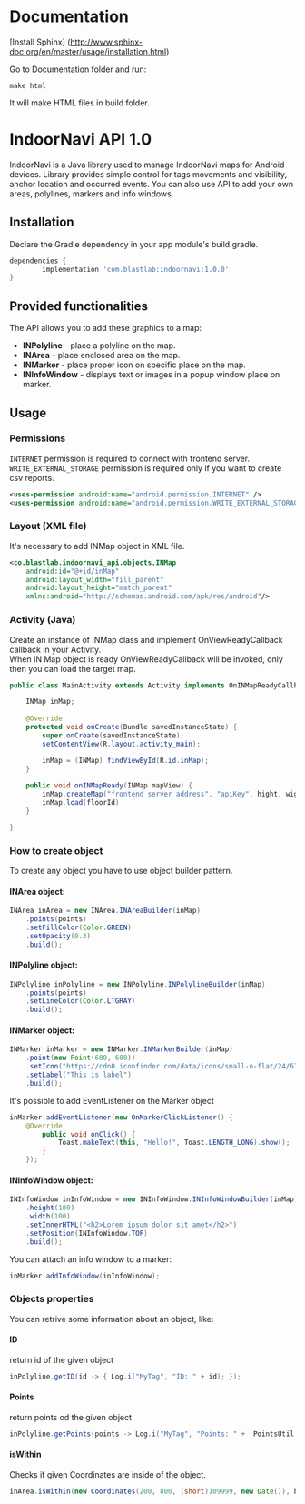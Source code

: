 # __Documentation__

[Install Sphinx] (http://www.sphinx-doc.org/en/master/usage/installation.html)

Go to Documentation folder and run:
```
make html
```
It will make HTML files in build folder.

# __IndoorNavi API 1.0__

IndoorNavi is a Java library used to manage IndoorNavi maps for Android devices.
Library provides simple control for tags movements and visibility, anchor location and occurred events.
You can also use API to add your own areas, polylines, markers and info windows.

## __Installation__

Declare the Gradle dependency in your app module's build.gradle.
```gradle
dependencies {
        implementation 'com.blastlab:indoornavi:1.0.0'
}
```

## __Provided functionalities__
The API allows you to add these graphics to a map:
- __INPolyline__ - place a polyline on the map.
- __INArea__ -  place enclosed area on the map.
- __INMarker__ - place proper icon on specific place on the map.
- __INInfoWindow__ - displays text or images in a popup window place on marker.

## __Usage__

### __Permissions__
```INTERNET``` permission is required to connect with frontend server.<br>
```WRITE_EXTERNAL_STORAGE``` permission is required only if you want to create csv reports.
```xml
<uses-permission android:name="android.permission.INTERNET" />
<uses-permission android:name="android.permission.WRITE_EXTERNAL_STORAGE" />
```

### __Layout (XML file)__
It's necessary to add INMap object in XML file.
```xml
<co.blastlab.indoornavi_api.objects.INMap
    android:id="@+id/inMap"
    android:layout_width="fill_parent"
    android:layout_height="match_parent"
    xmlns:android="http://schemas.android.com/apk/res/android"/>
```

### __Activity (Java)__
Create an instance of INMap class and implement OnViewReadyCallback callback in your Activity. <br>
When IN Map object is ready OnViewReadyCallback will be invoked, only then you can load the target map.
```java
public class MainActivity extends Activity implements OnINMapReadyCallback {

    INMap inMap;
   
    @Override
    protected void onCreate(Bundle savedInstanceState) {
        super.onCreate(savedInstanceState);
        setContentView(R.layout.activity_main);

        inMap = (INMap) findViewById(R.id.inMap);
    }
   
    public void onINMapReady(INMap mapView) {
        inMap.createMap("frontend server address", "apiKey", hight, wight);
        inMap.load(floorId)
    }

}
```

### __How to create object__
To create any object you have to use object builder pattern.

#### __INArea__ object:
```java
INArea inArea = new INArea.INAreaBuilder(inMap)
	.points(points)
	.setFillColor(Color.GREEN)
	.setOpacity(0.3)
	.build();
```
#### __INPolyline__ object:
```java
INPolyline inPolyline = new INPolyline.INPolylineBuilder(inMap)
	.points(points)
	.setLineColor(Color.LTGRAY)
	.build();
```
#### __INMarker__ object:
```java
INMarker inMarker = new INMarker.INMarkerBuilder(inMap)
	.point(new Point(600, 600))
	.setIcon("https://cdn0.iconfinder.com/data/icons/small-n-flat/24/678111-map-marker-512.png")
	.setLabel("This is label")
	.build();
```
It's possible to add EventListener on the Marker object
```java
inMarker.addEventListener(new OnMarkerClickListener() {
	@Override
		public void onClick() {
			Toast.makeText(this, "Hello!", Toast.LENGTH_LONG).show();
		}
	});
```

#### __INInfoWindow__ object:
```java
INInfoWindow inInfoWindow = new INInfoWindow.INInfoWindowBuilder(inMap)
	.height(100)
	.width(100)
	.setInnerHTML("<h2>Lorem ipsum dolor sit amet</h2>")
	.setPosition(INInfoWindow.TOP)
	.build();
```

You can attach an info window to a marker:
```java
inMarker.addInfoWindow(inInfoWindow);
```

### __Objects properties__ 
You can retrive some information about an object, like:

#### ID
return id of the given object
```java
inPolyline.getID(id -> { Log.i("MyTag", "ID: " + id); });
```
#### Points
return points od the given object
```java
inPolyline.getPoints(points -> Log.i("MyTag", "Points: " +  PointsUtil.pointsToString(points)));
```

#### isWithin 
Checks if given Coordinates are inside of the object. 
```java
inArea.isWithin(new Coordinates(200, 800, (short)109999, new Date()), bool -> Log.i("Indoor", "Received value: " + bool));
```

